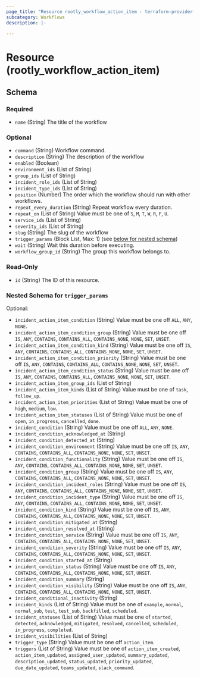```yaml
---
page_title: "Resource rootly_workflow_action_item - terraform-provider-rootly"
subcategory: Workflows
description: |-
    
---
```


# Resource (rootly_workflow_action_item)





<!-- schema generated by tfplugindocs -->
## Schema

### Required

- `name` (String) The title of the workflow

### Optional

- `command` (String) Workflow command.
- `description` (String) The description of the workflow
- `enabled` (Boolean)
- `environment_ids` (List of String)
- `group_ids` (List of String)
- `incident_role_ids` (List of String)
- `incident_type_ids` (List of String)
- `position` (Number) The order which the workflow should run with other workflows.
- `repeat_every_duration` (String) Repeat workflow every duration.
- `repeat_on` (List of String) Value must be one of `S`, `M`, `T`, `W`, `R`, `F`, `U`.
- `service_ids` (List of String)
- `severity_ids` (List of String)
- `slug` (String) The slug of the workflow
- `trigger_params` (Block List, Max: 1) (see [below for nested schema](#nestedblock--trigger_params))
- `wait` (String) Wait this duration before executing.
- `workflow_group_id` (String) The group this workflow belongs to.

### Read-Only

- `id` (String) The ID of this resource.

<a id="nestedblock--trigger_params"></a>
### Nested Schema for `trigger_params`

Optional:

- `incident_action_item_condition` (String) Value must be one off `ALL`, `ANY`, `NONE`.
- `incident_action_item_condition_group` (String) Value must be one off `IS`, `ANY`, `CONTAINS`, `CONTAINS_ALL`, `CONTAINS_NONE`, `NONE`, `SET`, `UNSET`.
- `incident_action_item_condition_kind` (String) Value must be one off `IS`, `ANY`, `CONTAINS`, `CONTAINS_ALL`, `CONTAINS_NONE`, `NONE`, `SET`, `UNSET`.
- `incident_action_item_condition_priority` (String) Value must be one off `IS`, `ANY`, `CONTAINS`, `CONTAINS_ALL`, `CONTAINS_NONE`, `NONE`, `SET`, `UNSET`.
- `incident_action_item_condition_status` (String) Value must be one off `IS`, `ANY`, `CONTAINS`, `CONTAINS_ALL`, `CONTAINS_NONE`, `NONE`, `SET`, `UNSET`.
- `incident_action_item_group_ids` (List of String)
- `incident_action_item_kinds` (List of String) Value must be one of `task`, `follow_up`.
- `incident_action_item_priorities` (List of String) Value must be one of `high`, `medium`, `low`.
- `incident_action_item_statuses` (List of String) Value must be one of `open`, `in_progress`, `cancelled`, `done`.
- `incident_condition` (String) Value must be one off `ALL`, `ANY`, `NONE`.
- `incident_condition_acknowledged_at` (String)
- `incident_condition_detected_at` (String)
- `incident_condition_environment` (String) Value must be one off `IS`, `ANY`, `CONTAINS`, `CONTAINS_ALL`, `CONTAINS_NONE`, `NONE`, `SET`, `UNSET`.
- `incident_condition_functionality` (String) Value must be one off `IS`, `ANY`, `CONTAINS`, `CONTAINS_ALL`, `CONTAINS_NONE`, `NONE`, `SET`, `UNSET`.
- `incident_condition_group` (String) Value must be one off `IS`, `ANY`, `CONTAINS`, `CONTAINS_ALL`, `CONTAINS_NONE`, `NONE`, `SET`, `UNSET`.
- `incident_condition_incident_roles` (String) Value must be one off `IS`, `ANY`, `CONTAINS`, `CONTAINS_ALL`, `CONTAINS_NONE`, `NONE`, `SET`, `UNSET`.
- `incident_condition_incident_type` (String) Value must be one off `IS`, `ANY`, `CONTAINS`, `CONTAINS_ALL`, `CONTAINS_NONE`, `NONE`, `SET`, `UNSET`.
- `incident_condition_kind` (String) Value must be one off `IS`, `ANY`, `CONTAINS`, `CONTAINS_ALL`, `CONTAINS_NONE`, `NONE`, `SET`, `UNSET`.
- `incident_condition_mitigated_at` (String)
- `incident_condition_resolved_at` (String)
- `incident_condition_service` (String) Value must be one off `IS`, `ANY`, `CONTAINS`, `CONTAINS_ALL`, `CONTAINS_NONE`, `NONE`, `SET`, `UNSET`.
- `incident_condition_severity` (String) Value must be one off `IS`, `ANY`, `CONTAINS`, `CONTAINS_ALL`, `CONTAINS_NONE`, `NONE`, `SET`, `UNSET`.
- `incident_condition_started_at` (String)
- `incident_condition_status` (String) Value must be one off `IS`, `ANY`, `CONTAINS`, `CONTAINS_ALL`, `CONTAINS_NONE`, `NONE`, `SET`, `UNSET`.
- `incident_condition_summary` (String)
- `incident_condition_visibility` (String) Value must be one off `IS`, `ANY`, `CONTAINS`, `CONTAINS_ALL`, `CONTAINS_NONE`, `NONE`, `SET`, `UNSET`.
- `incident_conditional_inactivity` (String)
- `incident_kinds` (List of String) Value must be one of `example`, `normal`, `normal_sub`, `test`, `test_sub`, `backfilled`, `scheduled`.
- `incident_statuses` (List of String) Value must be one of `started`, `detected`, `acknowledged`, `mitigated`, `resolved`, `cancelled`, `scheduled`, `in_progress`, `completed`.
- `incident_visibilities` (List of String)
- `trigger_type` (String) Value must be one off `action_item`.
- `triggers` (List of String) Value must be one of `action_item_created`, `action_item_updated`, `assigned_user_updated`, `summary_updated`, `description_updated`, `status_updated`, `priority_updated`, `due_date_updated`, `teams_updated`, `slack_command`.
